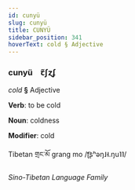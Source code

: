 ```yaml
---
id: cunyü
slug: cunyü
title: CUNYÜ
sidebar_position: 341
hoverText: cold § Adjective
---
```


### cunyü&emsp;<span kind="abugida">ꞇ̃ʃɀʄ</span>

*cold* **§** Adjective

**Verb**: to be cold

**Noun**: coldness

**Modifier**: cold

Tibetan གྲང་མོ grang mo /ʈ͡ʂʰəŋ˩˧.ŋu˥˥/

*Sino-Tibetan Language Family*